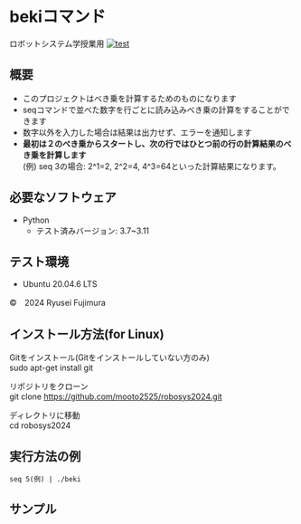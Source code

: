 # bekiコマンド
ロボットシステム学授業用
[![test](https://github.com/mooto2525/robosys2024/actions/workflows/test.yml/badge.svg)](https://github.com/mooto2525/robosys2024/actions/workflows/test.yml)

## 概要

- このプロジェクトはべき乗を計算するためのものになります
- seqコマンドで並べた数字を行ごとに読み込みべき乗の計算をすることができます
- 数字以外を入力した場合は結果は出力せず、エラーを通知します
- **最初は２のべき乗からスタートし、次の行ではひとつ前の行の計算結果のべき乗を計算します**  
(例) seq 3の場合: 2^1=2, 2^2=4, 4^3=64といった計算結果になります。

## 必要なソフトウェア

- Python
  - テスト済みバージョン: 3.7~3.11


## テスト環境

- Ubuntu 20.04.6 LTS

©　2024 Ryusei Fujimura


## インストール方法(for Linux)
Gitをインストール(Gitをインストールしていない方のみ)  
sudo apt-get install git  
  
リポジトリをクローン  
git clone https://github.com/mooto2525/robosys2024.git  
  
ディレクトリに移動  
cd robosys2024  
  
## 実行方法の例
``` seq 5(例) | ./beki ```  
  
## サンプル

